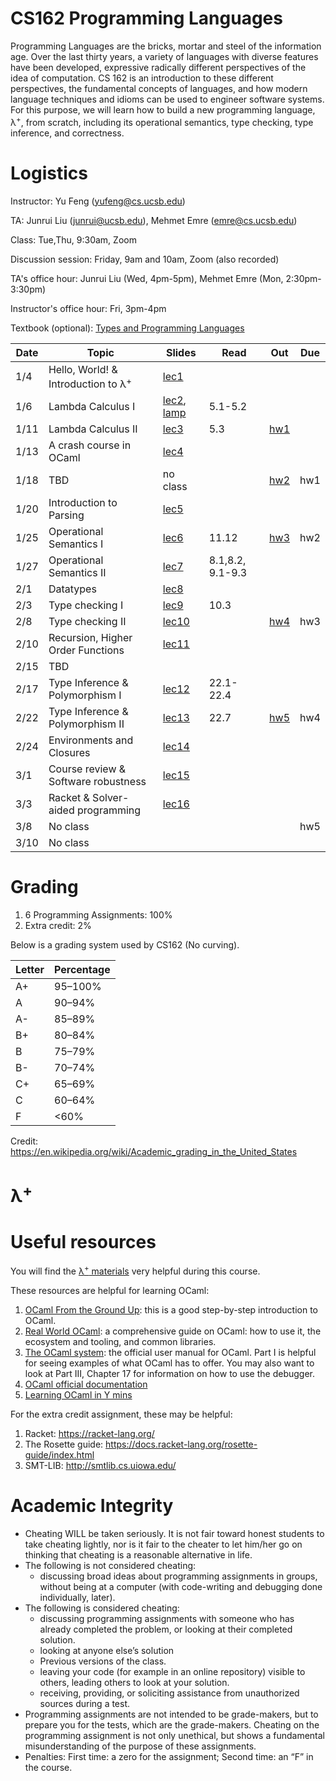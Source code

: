 # CS162 Programming Languages

Programming Languages are the bricks, mortar and steel of the information age. Over the last thirty years, a variety of languages with diverse features have been developed, expressive radically different perspectives of the idea of computation. CS 162 is an introduction to these different perspectives, the fundamental concepts of languages, and how modern language techniques and idioms can be used to engineer software systems. For this purpose, we will learn how to build a new programming language, λ<sup>+</sup>, from scratch, including its operational semantics, type checking, type inference, and correctness.

# Logistics
Instructor: Yu Feng (yufeng@cs.ucsb.edu)

TA: Junrui Liu (junrui@ucsb.edu), Mehmet Emre (emre@cs.ucsb.edu)

Class: Tue,Thu, 9:30am, Zoom

Discussion session: Friday, 9am and 10am, Zoom (also recorded)

TA's office hour: Junrui Liu (Wed, 4pm-5pm), Mehmet Emre (Mon, 2:30pm-3:30pm)

Instructor's office hour: Fri, 3pm-4pm

Textbook (optional): [Types and Programming Languages](https://www.amazon.com/Types-Programming-Languages-MIT-Press/dp/0262162091)

| Date  | Topic                                         | Slides | Read | Out | Due |
|-------|-----------------------------------------------|--------|------|-----|-----|
| 1/4  | Hello, World! & Introduction to λ<sup>+</sup>                                   |  [lec1](#)     |      |     |     |
| 1/6  | Lambda Calculus I          |  [lec2](#), [lamp](lectures/lambda-plus.pdf)      |  5.1-5.2    |     |     |
| 1/11  | Lambda Calculus II             |  [lec3](#)      | 5.3     |  [hw1](#)    |     |
| 1/13  | A crash course in OCaml       |  [lec4](#)     |      |     |     |
| 1/18  | TBD     |  no class    |      |   [hw2](homework/hw2/)   |  hw1   |
| 1/20  | Introduction to Parsing       |  [lec5](#)     |     |      |     |
| 1/25  | Operational Semantics I       |  [lec6](#)     |  11.12     | [hw3](homework/hw3/) |  hw2   |
| 1/27  | Operational Semantics II       |  [lec7](#)     | 8.1,8.2, 9.1-9.3     |      |     |
| 2/1  | Datatypes       |  [lec8](lectures/lecture8.pdf)     |     |      |    |
| 2/3 | Type checking I                    | [lec9](#)     |  10.3    |    |     |
| 2/8 | Type checking II                   |  [lec10](#)      |      | [hw4](homework/hw4/)    |   hw3  |
| 2/10 | Recursion, Higher Order Functions                 |  [lec11](#)     |      |     |    |
| 2/15 | TBD              |         |      |     |     |
| 2/17 | Type Inference & Polymorphism I                | [lec12](#)       |   22.1-22.4   |    |     |
| 2/22 | Type Inference & Polymorphism II                  | [lec13](#)       |  22.7    |   [hw5](#)  |  hw4  |
| 2/24 | Environments and Closures            |   [lec14](#)     |      |     |     |
| 3/1  | Course review & Software robustness   |    [lec15](#)      |      |     |     |
| 3/3 | Racket & Solver-aided programming       |   [lec16](#)      |      |     |    |
| 3/8  | No class        |        |      |     |   hw5  |
| 3/10 | No class        |        |      |     |    |

# Grading

1. 6 Programming Assignments: 100%
2. Extra credit: 2%

Below is a grading system used by CS162 (No curving).

| Letter | Percentage |
|--------|------------|
| A+     | 95–100%    |
| A      | 90–94%     |
| A-     | 85–89%     |
| B+     | 80–84%     |
| B      | 75–79%     |
| B-     | 70–74%     |
| C+     | 65–69%     |
| C      | 60–64%     |
| F      | <60%       |

Credit: https://en.wikipedia.org/wiki/Academic_grading_in_the_United_States

# λ<sup>+</sup>


# Useful resources

You will find the [λ<sup>+</sup> materials](lambda-plus.md) very helpful during
this course.

These resources are helpful for learning OCaml:

1. [OCaml From the Ground Up](https://ocamlbook.org/): this is a good
   step-by-step introduction to OCaml.
2. [Real World OCaml](https://dev.realworldocaml.org/guided-tour.html): a
   comprehensive guide on OCaml: how to use it, the ecosystem and tooling, and
   common libraries.
3. [The OCaml system](https://ocaml.org/releases/4.11/htmlman/index.html): the
   official user manual for OCaml. Part I is helpful for seeing examples of what
   OCaml has to offer. You may also want to look at Part III, Chapter 17 for
   information on how to use the debugger.
4. [OCaml official documentation](https://ocaml.org/learn/)
5. [Learning OCaml in Y mins](https://learnxinyminutes.com/docs/ocaml/)

For the extra credit assignment, these may be helpful:
1. Racket: https://racket-lang.org/
2. The Rosette guide: https://docs.racket-lang.org/rosette-guide/index.html
3. SMT-LIB: http://smtlib.cs.uiowa.edu/

# Academic Integrity
- Cheating WILL be taken seriously. It is not fair toward honest students to take cheating lightly, nor is it fair to the cheater to let him/her go on thinking that cheating is a reasonable alternative in life.
- The following is not considered cheating:
   - discussing broad ideas about programming assignments in groups, without being at a computer (with code-writing and debugging done individually, later).
- The following is considered cheating:
   - discussing programming assignments with someone who has already completed the problem, or looking at their completed solution.
   - looking at anyone else’s solution
   - Previous versions of the class.
   - leaving your code (for example in an online repository) visible to others, leading others to look at your solution.
   - receiving, providing, or soliciting assistance from unauthorized sources during a test.
- Programming assignments are not intended to be grade-makers, but to prepare you for the tests, which are the grade-makers. Cheating on the programming assignment is not only unethical, but shows a fundamental misunderstanding of the purpose of these assignments.
- Penalties: First time: a zero for the assignment; Second time: an “F” in the course.

